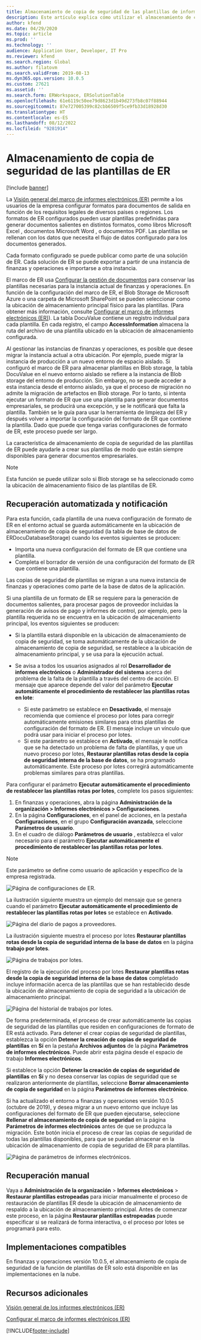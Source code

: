 ```yaml
---
title: Almacenamiento de copia de seguridad de las plantillas de informes electrónicos
description: Este artículo explica cómo utilizar el almacenamiento de copia de seguridad de los informes electrónicos (ER) para recuperar plantillas.
author: kfend
ms.date: 04/29/2020
ms.topic: article
ms.prod: ''
ms.technology: ''
audience: Application User, Developer, IT Pro
ms.reviewer: kfend
ms.search.region: Global
ms.author: filatovm
ms.search.validFrom: 2019-08-13
ms.dyn365.ops.version: 10.0.5
ms.custom: 27621
ms.assetid: ''
ms.search.form: ERWorkspace, ERSolutionTable
ms.openlocfilehash: 61e6119c50ee79d8623d1b49d273fb8c07f88944
ms.sourcegitcommit: 87e727005399c82cbb6509f5ce9fb33d18928d30
ms.translationtype: HT
ms.contentlocale: es-ES
ms.lasthandoff: 08/12/2022
ms.locfileid: "9281914"
---
```

# <a name="backup-storage-of-er-templates"></a>Almacenamiento de copia de seguridad de las plantillas de ER

[!include [banner](../includes/banner.md)]

La [Visión general del marco de informes electrónicos (ER)](general-electronic-reporting.md) permite a los usuarios de la empresa configurar formatos para documentos de salida en función de los requisitos legales de diversos países o regiones. Los formatos de ER configurados pueden usar plantillas predefinidas para generar documentos salientes en distintos formatos, como libros Microsoft Excel , documentos Microsoft Word , o documentos PDF. Las plantillas se rellenan con los datos que necesita el flujo de datos configurado para los documentos generados.

Cada formato configurado se puede publicar como parte de una solución de ER. Cada solución de ER se puede exportar a partir de una instancia de finanzas y operaciones e importarse a otra instancia.

El marco de ER usa [Configurar la gestión de documentos](../../fin-ops/organization-administration/configure-document-management.md) para conservar las plantillas necesarias para la instancia actual de finanzas y operaciones. En función de la configuración del marco de ER, el Blob Storage de Microsoft Azure o una carpeta de Microsoft SharePoint se pueden seleccionar como la ubicación de almacenamiento principal físico para las plantillas. (Para obtener más información, consulte [Configurar el marco de informes electrónicos (ER)](electronic-reporting-er-configure-parameters.md)). La tabla DocuValue contiene un registro individual para cada plantilla. En cada registro, el campo **AccessInformation** almacena la ruta del archivo de una plantilla ubicado en la ubicación de almacenamiento configurada.

Al gestionar las instancias de finanzas y operaciones, es posible que desee migrar la instancia actual a otra ubicación. Por ejemplo, puede migrar la instancia de producción a un nuevo entorno de espacio aislado. Si configuró el marco de ER para almacenar plantillas en Blob storage, la tabla DocuValue en el nuevo entorno aislado se refiere a la instancia de Blob storage del entorno de producción. Sin embargo, no se puede acceder a esta instancia desde el entorno aislado, ya que el proceso de migración no admite la migración de artefactos en Blob storage. Por lo tanto, si intenta ejecutar un formato de ER que use una plantilla para generar documentos empresariales, se producirá una excepción, y se le notificará que falta la plantilla. También se le guía para usar la herramienta de limpieza del ER y después volver a importar la configuración del formato de ER que contiene la plantilla. Dado que puede que tenga varias configuraciones de formato de ER, este proceso puede ser largo.

La característica de almacenamiento de copia de seguridad de las plantillas de ER puede ayudarle a crear sus plantillas de modo que están siempre disponibles para generar documentos empresariales.

> [!NOTE]
> Esta función se puede utilizar solo si Blob storage se ha seleccionado como la ubicación de almacenamiento físico de las plantillas de ER.

## <a name="automated-recovery-and-notification"></a>Recuperación automatizada y notificación

Para esta función, cada plantilla de una nueva configuración de formato de ER en el entorno actual se guarda automáticamente en la ubicación de almacenamiento de copia de seguridad (la tabla de base de datos de ERDocuDatabaseStorage) cuando los eventos siguientes se producen:

- Importa una nueva configuración del formato de ER que contiene una plantilla.
- Completa el borrador de versión de una configuración del formato de ER que contiene una plantilla.

Las copias de seguridad de plantillas se migran a una nueva instancia de finanzas y operaciones como parte de la base de datos de la aplicación.

Si una plantilla de un formato de ER se requiere para la generación de documentos salientes, para procesar pagos de proveedor incluidas la generación de avisos de pago y informes de control, por ejemplo, pero la plantilla requerida no se encuentra en la ubicación de almacenamiento principal, los eventos siguientes se producen:

- Si la plantilla estará disponible en la ubicación de almacenamiento de copia de seguridad, se toma automáticamente de la ubicación de almacenamiento de copia de seguridad, se restablece a la ubicación de almacenamiento principal, y se usa para la ejecución actual.
- Se avisa a todos los usuarios asignados al rol **Desarrollador de informes electrónicos** o **Administrador del sistema** acerca del problema de la falta de la plantilla a través del centro de acción. El mensaje que aparece depende del valor del parámetro **Ejecutar automáticamente el procedimiento de restablecer las plantillas rotas en lote**:

    - Si este parámetro se establece en **Desactivado**, el mensaje recomienda que comience el proceso por lotes para corregir automáticamente emisiones similares para otras plantillas de configuración del formato de ER. El mensaje incluye un vínculo que podrá usar para iniciar el proceso por lotes.
    - Si este parámetro se establece en **Activado**, el mensaje le notifica que se ha detectado un problema de falta de plantillas, y que un nuevo proceso por lotes, **Restaurar plantillas rotas desde la copia de seguridad interna de la base de datos**, se ha programado automáticamente. Este proceso por lotes corregirá automáticamente problemas similares para otras plantillas.

Para configurar el parámetro **Ejecutar automáticamente el procedimiento de restablecer las plantillas rotas por lotes**, complete los pasos siguientes:

1. En finanzas y operaciones, abra la página **Administración de la organización \> Informes electrónicos \> Configuraciones**.
2. En la página **Configuraciones**, en el panel de acciones, en la pestaña **Configuraciones**, en el grupo **Configuración avanzada**, seleccione **Parámetros de usuario**.
3. En el cuadro de diálogo **Parámetros de usuario** , establezca el valor necesario para el parámetro **Ejecutar automáticamente el procedimiento de restablecer las plantillas rotas por lotes**.

> [!NOTE]
> Este parámetro se define como usuario de aplicación y específico de la empresa registrada.

![Página de configuraciones de ER.](./media/GER-BackupTemplates-1.png)

La ilustración siguiente muestra un ejemplo del mensaje que se genera cuando el parámetro **Ejecutar automáticamente el procedimiento de restablecer las plantillas rotas por lotes** se establece en **Activado**.

![Página del diario de pagos a proveedores.](./media/GER-BackupTemplates-2.png)

La ilustración siguiente muestra el proceso por lotes **Restaurar plantillas rotas desde la copia de seguridad interna de la base de datos** en la página **trabajo por lotes**.

![Página de trabajos por lotes.](./media/GER-BackupTemplates-3.png)

El registro de la ejecución del proceso por lotes **Restaurar plantillas rotas desde la copia de seguridad interna de la base de datos** completado incluye información acerca de las plantillas que se han restablecido desde la ubicación de almacenamiento de copia de seguridad a la ubicación de almacenamiento principal.

![Página del historial de trabajos por lotes.](./media/GER-BackupTemplates-4.png)

De forma predeterminada, el proceso de crear automáticamente las copias de seguridad de las plantillas que residen en configuraciones de formato de ER está activado. Para detener el crear copias de seguridad de plantillas, establezca la opción **Detener la creación de copias de seguridad de plantillas** en **Sí** en la pestaña **Archivos adjuntos** de la página **Parámetros de informes electrónicos**. Puede abrir esta página desde el espacio de trabajo **Informes electrónicos**.

Si establece la opción **Detener la creación de copias de seguridad de plantillas** en **Sí** y no desea conservar las copias de seguridad que se realizaron anteriormente de plantillas, seleccione **Borrar almacenamiento de copia de seguridad** en la página **Parámetros de informes electrónico**.

Si ha actualizado el entorno a finanzas y operaciones versión 10.0.5 (octubre de 2019), y desea migrar a un nuevo entorno que incluye las configuraciones del formato de ER que pueden ejecutarse, seleccione **Rellenar el almacenamiento de copia de seguridad** en la página **Parámetros de informes electrónicos** antes de que se produzca la migración. Este botón inicia el proceso de crear las copias de seguridad de todas las plantillas disponibles, para que se puedan almacenar en la ubicación de almacenamiento de copia de seguridad de ER para plantillas.

![Página de parámetros de informes electrónicos.](./media/GER-BackupTemplates-5.png)

## <a name="manual-recovery"></a>Recuperación manual

Vaya a **Administración de la organización** \> **Informes electrónicos** \> **Restaurar plantillas estropeadas** para iniciar manualmente el proceso de restauración de plantillas ER desde la ubicación de almacenamiento de respaldo a la ubicación de almacenamiento principal. Antes de comenzar este proceso, en la página **Restaurar plantillas estropeadas** puede especificar si se realizará de forma interactiva, o el proceso por lotes se programará para esto.

## <a name="supported-deployments"></a>Implementaciones compatibles

En finanzas y operaciones versión 10.0.5, el almacenamiento de copia de seguridad de la función de plantillas de ER solo está disponible en las implementaciones en la nube.

## <a name="additional-resources"></a>Recursos adicionales

[Visión general de los informes electrónicos (ER)](general-electronic-reporting.md)

[Configurar el marco de informes electrónicos (ER)](electronic-reporting-er-configure-parameters.md)


[!INCLUDE[footer-include](../../../includes/footer-banner.md)]
